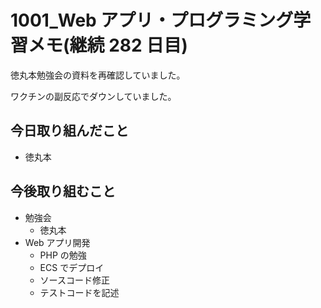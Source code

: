 # 1001_Web アプリ・プログラミング学習メモ(継続 282 日目)

徳丸本勉強会の資料を再確認していました。

ワクチンの副反応でダウンしていました。

## 今日取り組んだこと

- 徳丸本

## 今後取り組むこと

- 勉強会
  - 徳丸本
- Web アプリ開発
  - PHP の勉強
  - ECS でデプロイ
  - ソースコード修正
  - テストコードを記述
